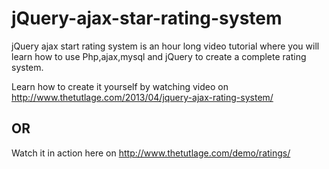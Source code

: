 jQuery-ajax-star-rating-system
==============================

jQuery ajax start rating system is an hour long video tutorial where you will learn how to use Php,ajax,mysql and jQuery to create a complete rating system.

Learn how to create it yourself by watching video on http://www.thetutlage.com/2013/04/jquery-ajax-rating-system/

## OR

Watch it in action here on http://www.thetutlage.com/demo/ratings/
